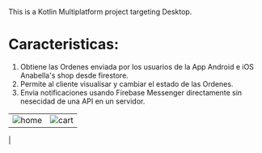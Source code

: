 This is a Kotlin Multiplatform project targeting Desktop.

# Caracteristicas:
1. Obtiene las Ordenes enviada por los usuarios de la App Android e iOS Anabella's shop desde firestore.
2. Permite al cliente visualisar y cambiar el estado de las Ordenes.
3. Envia notificaciones usando Firebase Messenger directamente sin nesecidad de una API en un servidor.

|   |  |
| ------------- | ------------- |
| ![home](https://github.com/user-attachments/assets/be898a6c-502a-468c-b3db-daead0c3645a)  | ![cart](https://github.com/user-attachments/assets/58896adb-67f2-499d-b816-2e14b060aec7)  |
|
